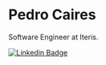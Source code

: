 # Pedro Caires

Software Engineer at Iteris.

[![Linkedin Badge](https://img.shields.io/badge/Linkedin-https%3A%2F%2Fwww.linkedin.com%2Fin%2Fpedrocaires%2F-blue)](https://www.linkedin.com/in/pedrocaires/) 
